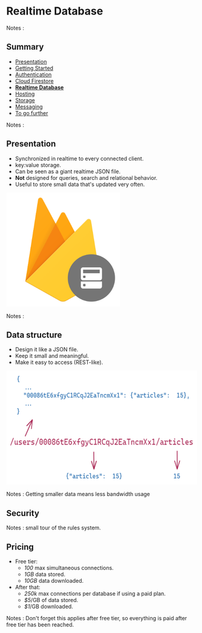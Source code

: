 # Realtime Database

<!-- .slide: class="page-title" -->

Notes :



## Summary

<!-- .slide: id = "master-toc" class="toc" -->

- [Presentation](#/1)
- [Getting Started](#/2)
- [Authentication](#/3)
- [Cloud Firestore](#/4)
- **[Realtime Database](#/5)**
- [Hosting](#/6)
- [Storage](#/7)
- [Messaging](#/8)
- [To go further](#/9)

Notes :



## Presentation

 - Synchronized in realtime to every connected client.
 - key:value storage.
 - Can be seen as a giant realtime JSON file.
 - **Not** designed for queries, search and relational behavior.
 - Useful to store small data that's updated very often.

<img src="resources/realtime_database_logo.png" height="300">

Notes : 



## Data structure

 - Design it like a JSON file.
 - Keep it small and meaningful.
 - Make it easy to access (REST-like).

<img src="resources/data_modeling_rtdb.png" height="300">

Notes : Getting smaller data means less bandwidth usage



## Security

<!-- .slide: class="page-demo" -->

Notes : small tour of the rules system.



## Pricing

- Free tier:
  - *100* max simultaneous connections.
  - *1GB* data stored.
  - *10GB* data downloaded.
- After that:
  - *250k* max connections per database if using a paid plan.
  - *$5*/GB of data stored.
  - *$1*/GB downloaded.


Notes : Don't forget this applies after free tier, so everything is paid after free tier has been reached.



<!-- .slide: class="page-tp5" -->
